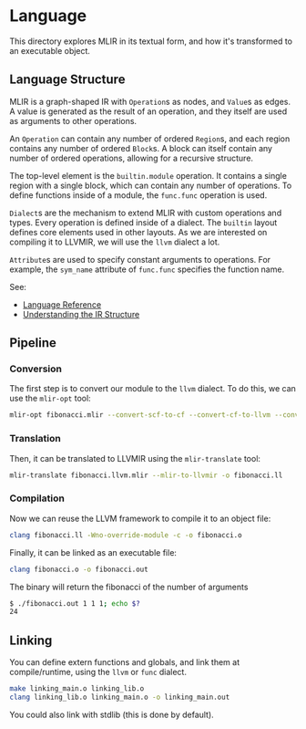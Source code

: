 # Language

This directory explores MLIR in its textual form, and how it's transformed to an executable object.

## Language Structure

MLIR is a graph-shaped IR with `Operation`s as nodes, and `Value`s as edges. A value is generated as the result of an operation, and they itself are used as arguments to other operations.

An `Operation` can contain any number of ordered `Region`s, and each region contains any number of ordered `Block`s. A block can itself contain any number of ordered operations, allowing for a recursive structure.

The top-level element is the `builtin.module` operation. It contains a single region with a single block, which can contain any number of operations. To define functions inside of a module, the `func.func` operation is used.

`Dialect`s are the mechanism to extend MLIR with custom operations and types. Every operation is defined inside of a dialect. The `builtin` layout defines core elements used in other layouts. As we are interested on compiling it to LLVMIR, we will use the `llvm` dialect a lot.

`Attribute`s are used to specify constant arguments to operations. For example, the `sym_name` attribute of `func.func` specifies the function name.

See:
- [Language Reference](https://mlir.llvm.org/docs/LangRef/)
- [Understanding the IR Structure](https://mlir.llvm.org/docs/Tutorials/UnderstandingTheIRStructure/)

## Pipeline

### Conversion

The first step is to convert our module to the `llvm` dialect. To do this, we can use the `mlir-opt` tool:
```bash
mlir-opt fibonacci.mlir --convert-scf-to-cf --convert-cf-to-llvm --convert-to-llvm -o fibonacci.llvm.mlir
```

### Translation

Then, it can be translated to LLVMIR using the `mlir-translate` tool:
```bash
mlir-translate fibonacci.llvm.mlir --mlir-to-llvmir -o fibonacci.ll
```

### Compilation

Now we can reuse the LLVM framework to compile it to an object file:
```bash
clang fibonacci.ll -Wno-override-module -c -o fibonacci.o
```

Finally, it can be linked as an executable file:
```bash
clang fibonacci.o -o fibonacci.out
```

The binary will return the fibonacci of the number of arguments
```bash
$ ./fibonacci.out 1 1 1; echo $?
24
```

## Linking

You can define extern functions and globals, and link them at compile/runtime, using the `llvm` or `func` dialect.
```bash
make linking_main.o linking_lib.o
clang linking_lib.o linking_main.o -o linking_main.out
```

You could also link with stdlib (this is done by default).
